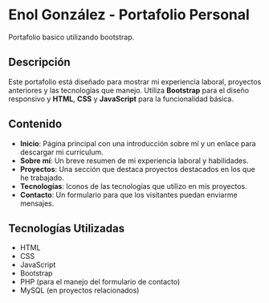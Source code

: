 # Enol González - Portafolio Personal

Portafolio basico utilizando bootstrap.

## Descripción

Este portafolio está diseñado para mostrar mi experiencia laboral, proyectos anteriores y las tecnologías que manejo. Utiliza **Bootstrap** para el diseño responsivo y **HTML**, **CSS** y **JavaScript** para la funcionalidad básica.

## Contenido

- **Inicio**: Página principal con una introducción sobre mí y un enlace para descargar mi currículum.
- **Sobre mí**: Un breve resumen de mi experiencia laboral y habilidades.
- **Proyectos**: Una sección que destaca proyectos destacados en los que he trabajado.
- **Tecnologías**: Iconos de las tecnologías que utilizo en mis proyectos.
- **Contacto**: Un formulario para que los visitantes puedan enviarme mensajes.

## Tecnologías Utilizadas

- HTML
- CSS
- JavaScript
- Bootstrap
- PHP (para el manejo del formulario de contacto)
- MySQL (en proyectos relacionados)


